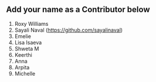 
## Add your name as a Contributor below

1. Roxy Williams
1. Sayali Naval (https://github.com/sayalinaval) 
1. Emelie
1. Lisa Isaeva
1. Shweta M
1. Keerthi
1. Anna
1. Arpita
1. Michelle

